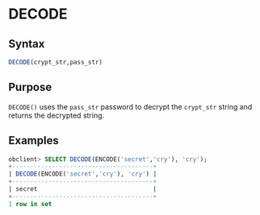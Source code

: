 # DECODE

## Syntax

```sql
DECODE(crypt_str,pass_str)
```

## Purpose

`DECODE()` uses the `pass_str` password to decrypt the `crypt_str` string and returns the decrypted string. 

## Examples

```sql
obclient> SELECT DECODE(ENCODE('secret','cry'), 'cry');
+---------------------------------------+
| DECODE(ENCODE('secret','cry'), 'cry') |
+---------------------------------------+
| secret                                |
+---------------------------------------+
1 row in set
```

